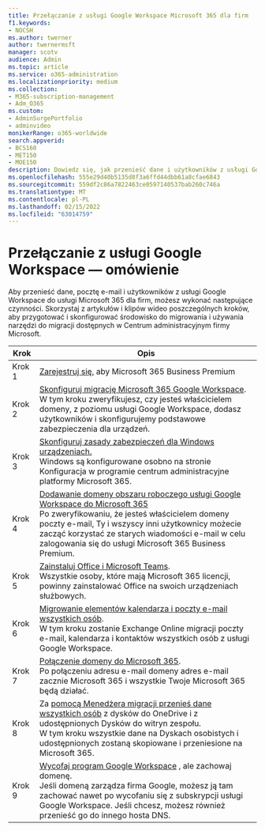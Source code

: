 ```yaml
---
title: Przełączanie z usługi Google Workspace Microsoft 365 dla firm
f1.keywords:
- NOCSH
ms.author: twerner
author: twernermsft
manager: scotv
audience: Admin
ms.topic: article
ms.service: o365-administration
ms.localizationpriority: medium
ms.collection:
- M365-subscription-management
- Adm_O365
ms.custom:
- AdminSurgePortfolio
- adminvideo
monikerRange: o365-worldwide
search.appverid:
- BCS160
- MET150
- MOE150
description: Dowiedz się, jak przenieść dane i użytkowników z usługi Google Workspace do usługi Microsoft 365 dla firm.
ms.openlocfilehash: 555e29d40b5135d8f3a6ffd44dbb61a8cfae6843
ms.sourcegitcommit: 559df2c86a7822463ce0597140537bab260c746a
ms.translationtype: MT
ms.contentlocale: pl-PL
ms.lasthandoff: 02/15/2022
ms.locfileid: "63014759"
---
```

# <a name="switch-from-google-workspace---overview"></a>Przełączanie z usługi Google Workspace — omówienie

Aby przenieść dane, pocztę e-mail i użytkowników z usługi Google Workspace do usługi Microsoft 365 dla firm, możesz wykonać następujące czynności. Skorzystaj z artykułów i klipów wideo poszczególnych kroków, aby przygotować i skonfigurować środowisko do migrowania i używania narzędzi do migracji dostępnych w Centrum administracyjnym firmy Microsoft.


| Krok  |Opis  |
|---------|---------|
|Krok 1 | [Zarejestruj się,](../admin-overview/sign-up-for-office-365.md) aby Microsoft 365 Business Premium       |
|Krok 2 | [Skonfiguruj migrację Microsoft 365 Google Workspace](set-up-microsoft-365-forgoogle.md). </br> W tym kroku zweryfikujesz, czy jesteś właścicielem domeny, z poziomu usługi Google Workspace, dodasz użytkowników i skonfigurujemy podstawowe zabezpieczenia dla urządzeń. |
|Krok 3 | [Skonfiguruj zasady zabezpieczeń dla Windows urządzeniach.](../setup/secure-win-10-pcs.md)</br> Windows są konfigurowane osobno na stronie Konfiguracja w programie centrum administracyjne platformy Microsoft 365. |
|Krok 4 | [Dodawanie domeny obszaru roboczego usługi Google Workspace do Microsoft 365](add-google-domain.md) </br> Po zweryfikowaniu, że jesteś właścicielem domeny poczty e-mail, Ty i wszyscy inni użytkownicy możecie zacząć korzystać ze starych wiadomości e-mail w celu zalogowania się do usługi Microsoft 365 Business Premium. |
|Krok 5 | [Zainstaluj Office i Microsoft Teams](../setup/install-applications.md).</br> Wszystkie osoby, które mają Microsoft 365 licencji, powinny zainstalować Office na swoich urządzeniach służbowych.|
|Krok 6 | [Migrowanie elementów kalendarza i poczty e-mail wszystkich osób](migrate-email.md).</br> W tym kroku zostanie Exchange Online migracji poczty e-mail, kalendarza i kontaktów wszystkich osób z usługi Google Workspace.  |
|Krok 7 | [Połączenie domeny do Microsoft 365](connect-domain-tom365.md). </br> Po połączeniu adresu e-mail domeny adres e-mail zacznie Microsoft 365 i wszystkie Twoje Microsoft 365 będą działać.|
|Krok 8|Za [pomocą Menedżera migracji przenieś dane wszystkich osób](migrate-files-migration-manager.md) z dysków do OneDrive i z udostępnionych Dysków do witryn zespołu.</br> W tym kroku wszystkie dane na Dyskach osobistych i udostępnionych zostaną skopiowane i przeniesione na Microsoft 365.|
|Krok 9| [Wycofaj program Google Workspace](cancel-google.md) , ale zachowaj domenę. </br> Jeśli domeną zarządza firma Google, możesz ją tam zachować nawet po wycofaniu się z subskrypcji usługi Google Workspace. Jeśli chcesz, możesz również przenieść go do innego hosta DNS.|

